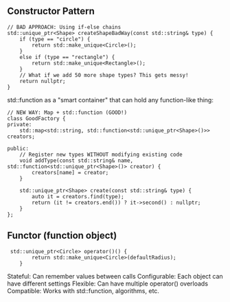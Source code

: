 ## Constructor Pattern 

```
// BAD APPROACH: Using if-else chains
std::unique_ptr<Shape> createShapeBadWay(const std::string& type) {
    if (type == "circle") {
        return std::make_unique<Circle>();
    }
    else if (type == "rectangle") {
        return std::make_unique<Rectangle>();
    }
    // What if we add 50 more shape types? This gets messy!
    return nullptr;
}
```
 std::function as a "smart container" that can hold any function-like thing:
 
```
// NEW WAY: Map + std::function (GOOD!)
class GoodFactory {
private:
    std::map<std::string, std::function<std::unique_ptr<Shape>()>> creators;
    
public:
    // Register new types WITHOUT modifying existing code
    void addType(const std::string& name, std::function<std::unique_ptr<Shape>()> creator) {
        creators[name] = creator;
    }
    
    std::unique_ptr<Shape> create(const std::string& type) {
        auto it = creators.find(type);
        return (it != creators.end()) ? it->second() : nullptr;
    }
};
```
## Functor (function object)

```
 std::unique_ptr<Circle> operator()() {
        return std::make_unique<Circle>(defaultRadius);
    }
```
Stateful: Can remember values between calls
Configurable: Each object can have different settings
Flexible: Can have multiple operator() overloads
Compatible: Works with std::function, algorithms, etc.
